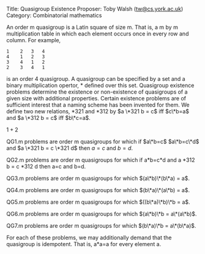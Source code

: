 Title:    Quasigroup Existence
Proposer: Toby Walsh (tw@cs.york.ac.uk)
Category: Combinatorial mathematics


An order m quasigroup is a Latin square of size m. That is, a m by m multiplication table in which each element occurs once in every row and column. For example,
```
1	 2	 3	 4
4	 1	 2	 3
3	 4	 1	 2
2	 3	 4	 1
````
is an order 4 quasigroup. A quasigroup can be specified by a set and a binary multiplication opertor, \* defined over this set.
Quasigroup existence problems determine the existence or non-existence of quasigroups of a given size with additional properties. Certain existence problems are of sufficient interest that a naming scheme has been invented for them. We define two new relations, \*321 and \*312 by $a \*321 b = c$ iff $c\*b=a$ and $a \*312 b = c$ iff $b\*c=a$.

$1+2$

QG1.m problems are order m quasigroups for which if $a\*b=c$  $a\*b=c\*d$ and $a \*321 b = c \*321 d$ then $a=c$ and $b=d$.

QG2.m problems are order m quasigroups for which if a\*b=c\*d and a \*312 b = c \*312 d then a=c and b=d.

QG3.m problems are order m quasigroups for which $(a\*b)\*(b\*a) = a$.

QG4.m problems are order m quasigroups for which $(b\*a)\*(a\*b) = a$.

QG5.m problems are order m quasigroups for which $((b\*a)\*b)\*b = a$.

QG6.m problems are order m quasigroups for which $(a\*b)\*b = a\*(a\*b)$.

QG7.m problems are order m quasigroups for which $(b\*a)\*b = a\*(b\*a)$.

For each of these problems, we may additionally demand that the quasigroup is idempotent. That is, a\*a=a for every element a.


